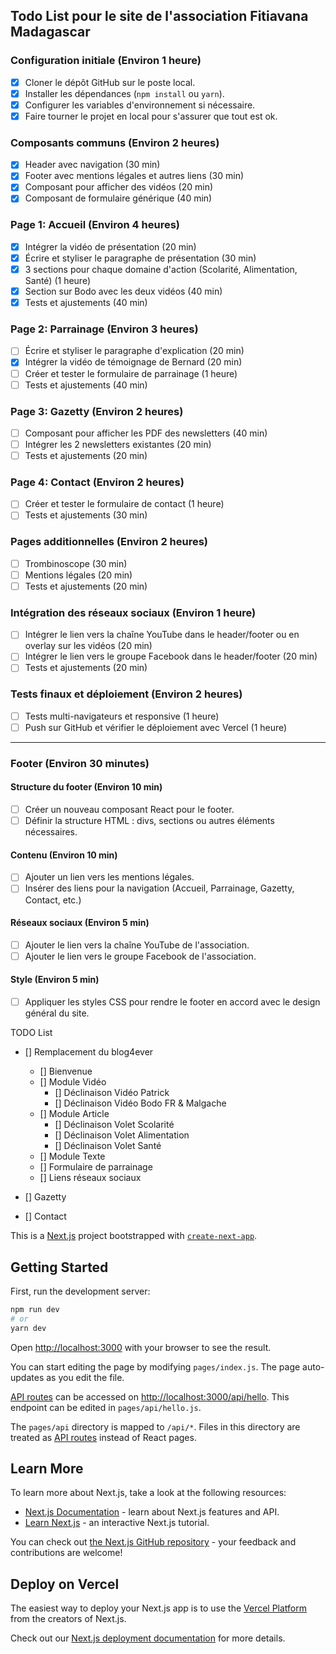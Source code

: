 ## Todo List pour le site de l'association Fitiavana Madagascar

### Configuration initiale (Environ 1 heure)
- [x] Cloner le dépôt GitHub sur le poste local.
- [x] Installer les dépendances (`npm install` ou `yarn`).
- [x] Configurer les variables d'environnement si nécessaire.
- [x] Faire tourner le projet en local pour s'assurer que tout est ok.

### Composants communs (Environ 2 heures)
- [x] Header avec navigation (30 min)
- [x] Footer avec mentions légales et autres liens (30 min)
- [x] Composant pour afficher des vidéos (20 min)
- [x] Composant de formulaire générique (40 min)

### Page 1: Accueil (Environ 4 heures)
- [x] Intégrer la vidéo de présentation (20 min)
- [x] Écrire et styliser le paragraphe de présentation (30 min)
- [x] 3 sections pour chaque domaine d'action (Scolarité, Alimentation, Santé) (1 heure)
- [x] Section sur Bodo avec les deux vidéos (40 min)
- [x] Tests et ajustements (40 min)

### Page 2: Parrainage (Environ 3 heures)
- [ ] Écrire et styliser le paragraphe d'explication (20 min)
- [x] Intégrer la vidéo de témoignage de Bernard (20 min)
- [ ] Créer et tester le formulaire de parrainage (1 heure)
- [ ] Tests et ajustements (40 min)

### Page 3: Gazetty (Environ 2 heures)
- [ ] Composant pour afficher les PDF des newsletters (40 min)
- [ ] Intégrer les 2 newsletters existantes (20 min)
- [ ] Tests et ajustements (20 min)

### Page 4: Contact (Environ 2 heures)
- [ ] Créer et tester le formulaire de contact (1 heure)
- [ ] Tests et ajustements (30 min)

### Pages additionnelles (Environ 2 heures)
- [ ] Trombinoscope (30 min)
- [ ] Mentions légales (20 min)
- [ ] Tests et ajustements (20 min)

### Intégration des réseaux sociaux (Environ 1 heure)
- [ ] Intégrer le lien vers la chaîne YouTube dans le header/footer ou en overlay sur les vidéos (20 min)
- [ ] Intégrer le lien vers le groupe Facebook dans le header/footer (20 min)
- [ ] Tests et ajustements (20 min)

### Tests finaux et déploiement (Environ 2 heures)
- [ ] Tests multi-navigateurs et responsive (1 heure)
- [ ] Push sur GitHub et vérifier le déploiement avec Vercel (1 heure)

---
### Footer (Environ 30 minutes)

#### Structure du footer (Environ 10 min)
- [ ] Créer un nouveau composant React pour le footer.
- [ ] Définir la structure HTML : divs, sections ou autres éléments nécessaires.

#### Contenu (Environ 10 min)
- [ ] Ajouter un lien vers les mentions légales.
- [ ] Insérer des liens pour la navigation (Accueil, Parrainage, Gazetty, Contact, etc.)

#### Réseaux sociaux (Environ 5 min)
- [ ] Ajouter le lien vers la chaîne YouTube de l'association.
- [ ] Ajouter le lien vers le groupe Facebook de l'association.

#### Style (Environ 5 min)
- [ ] Appliquer les styles CSS pour rendre le footer en accord avec le design général du site.



TODO List

- [] Remplacement du blog4ever
  - [] Bienvenue
  - [] Module Vidéo
    - [] Déclinaison Vidéo Patrick
    - [] Déclinaison Vidéo Bodo FR & Malgache
  - [] Module Article
    - [] Déclinaison Volet Scolarité
    - [] Déclinaison Volet Alimentation
    - [] Déclinaison Volet Santé
  - [] Module Texte
  - [] Formulaire de parrainage
  - [] Liens réseaux sociaux 

- [] Gazetty
- [] Contact





This is a [Next.js](https://nextjs.org/) project bootstrapped with [`create-next-app`](https://github.com/vercel/next.js/tree/canary/packages/create-next-app).

## Getting Started

First, run the development server:

```bash
npm run dev
# or
yarn dev
```

Open [http://localhost:3000](http://localhost:3000) with your browser to see the result.

You can start editing the page by modifying `pages/index.js`. The page auto-updates as you edit the file.

[API routes](https://nextjs.org/docs/api-routes/introduction) can be accessed on [http://localhost:3000/api/hello](http://localhost:3000/api/hello). This endpoint can be edited in `pages/api/hello.js`.

The `pages/api` directory is mapped to `/api/*`. Files in this directory are treated as [API routes](https://nextjs.org/docs/api-routes/introduction) instead of React pages.

## Learn More

To learn more about Next.js, take a look at the following resources:

- [Next.js Documentation](https://nextjs.org/docs) - learn about Next.js features and API.
- [Learn Next.js](https://nextjs.org/learn) - an interactive Next.js tutorial.

You can check out [the Next.js GitHub repository](https://github.com/vercel/next.js/) - your feedback and contributions are welcome!

## Deploy on Vercel

The easiest way to deploy your Next.js app is to use the [Vercel Platform](https://vercel.com/new?utm_medium=default-template&filter=next.js&utm_source=create-next-app&utm_campaign=create-next-app-readme) from the creators of Next.js.

Check out our [Next.js deployment documentation](https://nextjs.org/docs/deployment) for more details.
